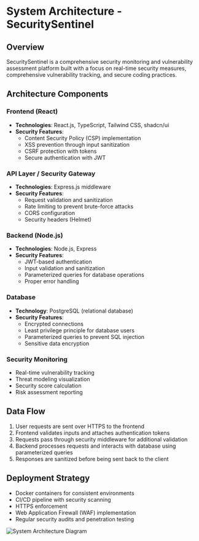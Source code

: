 
# System Architecture - SecuritySentinel

## Overview
SecuritySentinel is a comprehensive security monitoring and vulnerability assessment platform built with a focus on real-time security measures, comprehensive vulnerability tracking, and secure coding practices.

## Architecture Components

### Frontend (React)
- **Technologies**: React.js, TypeScript, Tailwind CSS, shadcn/ui
- **Security Features**: 
  - Content Security Policy (CSP) implementation
  - XSS prevention through input sanitization
  - CSRF protection with tokens
  - Secure authentication with JWT

### API Layer / Security Gateway
- **Technologies**: Express.js middleware
- **Security Features**:
  - Request validation and sanitization
  - Rate limiting to prevent brute-force attacks
  - CORS configuration
  - Security headers (Helmet)

### Backend (Node.js)
- **Technologies**: Node.js, Express
- **Security Features**:
  - JWT-based authentication
  - Input validation and sanitization
  - Parameterized queries for database operations
  - Proper error handling

### Database
- **Technology**: PostgreSQL (relational database)
- **Security Features**:
  - Encrypted connections
  - Least privilege principle for database users
  - Parameterized queries to prevent SQL injection
  - Sensitive data encryption

### Security Monitoring
- Real-time vulnerability tracking
- Threat modeling visualization
- Security score calculation
- Risk assessment reporting

## Data Flow
1. User requests are sent over HTTPS to the frontend
2. Frontend validates inputs and attaches authentication tokens
3. Requests pass through security middleware for additional validation
4. Backend processes requests and interacts with database using parameterized queries
5. Responses are sanitized before being sent back to the client

## Deployment Strategy
- Docker containers for consistent environments
- CI/CD pipeline with security scanning
- HTTPS enforcement
- Web Application Firewall (WAF) implementation
- Regular security audits and penetration testing

![System Architecture Diagram](../assets/architecture_diagram.png)
